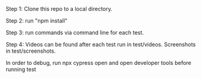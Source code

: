 Step 1: Clone this repo to a local directory.

Step 2: run "npm install"

Step 3: run commands via command line for each test.


Step 4: Videos can be found after each test run in test/videos. Screenshots in test/screenshots.


In order to debug, run npx cypress open and open developer tools before running test
